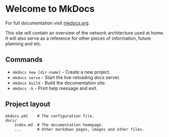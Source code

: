 # Welcome to MkDocs

For full documentation visit [mkdocs.org](https://www.mkdocs.org).

This site will contain an overview of the network architecture used at home. It will also serve as a reference for other pieces of information, future planning and etc. 

## Commands

* `mkdocs new [dir-name]` - Create a new project.
* `mkdocs serve` - Start the live-reloading docs server.
* `mkdocs build` - Build the documentation site.
* `mkdocs -h` - Print help message and exit.

## Project layout

    mkdocs.yml    # The configuration file.
    docs/
        index.md  # The documentation homepage.
        ...       # Other markdown pages, images and other files.
